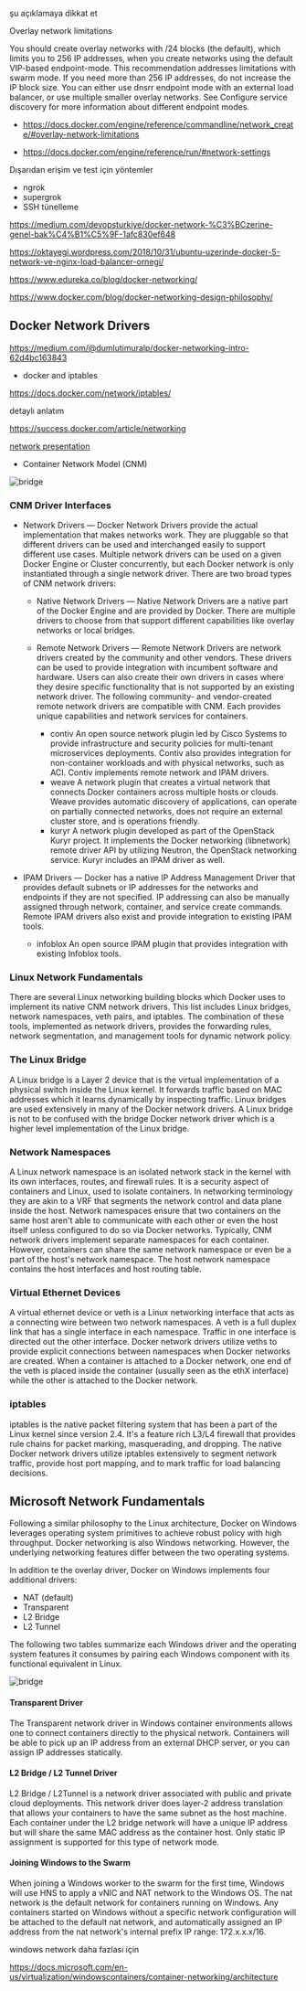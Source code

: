 şu açıklamaya dikkat et

Overlay network limitations

You should create overlay networks with /24 blocks (the default), which limits you to 256 IP addresses, when you create networks using the default VIP-based endpoint-mode. This recommendation addresses limitations with swarm mode. If you need more than 256 IP addresses, do not increase the IP block size. You can either use dnsrr endpoint mode with an external load balancer, or use multiple smaller overlay networks. See Configure service discovery for more information about different endpoint modes.

- https://docs.docker.com/engine/reference/commandline/network_create/#overlay-network-limitations

- https://docs.docker.com/engine/reference/run/#network-settings

Dışarıdan erişim ve test için yöntemler
- ngrok
- supergrok
- SSH tünelleme

https://medium.com/devopsturkiye/docker-network-%C3%BCzerine-genel-bak%C4%B1%C5%9F-1afc830ef648

https://oktayegi.wordpress.com/2018/10/31/ubuntu-uzerinde-docker-5-network-ve-nginx-load-balancer-ornegi/

https://www.edureka.co/blog/docker-networking/

https://www.docker.com/blog/docker-networking-design-philosophy/

## Docker Network Drivers

https://medium.com/@dumlutimuralp/docker-networking-intro-62d4bc163843


- docker and iptables

https://docs.docker.com/network/iptables/


detaylı anlatım

https://success.docker.com/article/networking


[network presentation](files/network_presentation.pdf)

- Container Network Model (CNM)

![bridge](files/cnm.png)


### CNM Driver Interfaces


- Network Drivers — Docker Network Drivers provide the actual implementation that makes networks work. They are pluggable so that different drivers can be used and interchanged easily to support different use cases. Multiple network drivers can be used on a given Docker Engine or Cluster concurrently, but each Docker network is only instantiated through a single network driver. There are two broad types of CNM network drivers:
  - Native Network Drivers — Native Network Drivers are a native part of the Docker Engine and are provided by Docker. There are multiple drivers to choose from that support different capabilities like overlay networks or local bridges.
  - Remote Network Drivers — Remote Network Drivers are network drivers created by the community and other vendors. These drivers can be used to provide integration with incumbent software and hardware. Users can also create their own drivers in cases where they desire specific functionality that is not supported by an existing network driver. The following community- and vendor-created remote network drivers are compatible with CNM. Each provides unique capabilities and network services for containers.


    - contiv	An open source network plugin led by Cisco Systems to provide infrastructure and security policies for multi-tenant microservices deployments. Contiv also provides integration for non-container workloads and with physical networks, such as ACI. Contiv implements remote network and IPAM drivers.
    - weave	A network plugin that creates a virtual network that connects Docker containers across multiple hosts or clouds. Weave provides automatic discovery of applications, can operate on partially connected networks, does not require an external cluster store, and is operations friendly.
    - kuryr	A network plugin developed as part of the OpenStack Kuryr project. It implements the Docker networking (libnetwork) remote driver API by utilizing Neutron, the OpenStack networking service. Kuryr includes an IPAM driver as well.
- IPAM Drivers — Docker has a native IP Address Management Driver that provides default subnets or IP addresses for the networks and endpoints if they are not specified. IP addressing can also be manually assigned through network, container, and service create commands. Remote IPAM drivers also exist and provide integration to existing IPAM tools.

  - infoblox	An open source IPAM plugin that provides integration with existing Infoblox tools.


### Linux Network Fundamentals

There are several Linux networking building blocks which Docker uses to implement its native CNM network drivers. This list includes Linux bridges, network namespaces, veth pairs, and iptables. The combination of these tools, implemented as network drivers, provides the forwarding rules, network segmentation, and management tools for dynamic network policy.

### The Linux Bridge

A Linux bridge is a Layer 2 device that is the virtual implementation of a physical switch inside the Linux kernel. It forwards traffic based on MAC addresses which it learns dynamically by inspecting traffic. Linux bridges are used extensively in many of the Docker network drivers. A Linux bridge is not to be confused with the bridge Docker network driver which is a higher level implementation of the Linux bridge.

### Network Namespaces

A Linux network namespace is an isolated network stack in the kernel with its own interfaces, routes, and firewall rules. It is a security aspect of containers and Linux, used to isolate containers. In networking terminology they are akin to a VRF that segments the network control and data plane inside the host. Network namespaces ensure that two containers on the same host aren't able to communicate with each other or even the host itself unless configured to do so via Docker networks. Typically, CNM network drivers implement separate namespaces for each container. However, containers can share the same network namespace or even be a part of the host's network namespace. The host network namespace contains the host interfaces and host routing table.

### Virtual Ethernet Devices

A virtual ethernet device or veth is a Linux networking interface that acts as a connecting wire between two network namespaces. A veth is a full duplex link that has a single interface in each namespace. Traffic in one interface is directed out the other interface. Docker network drivers utilize veths to provide explicit connections between namespaces when Docker networks are created. When a container is attached to a Docker network, one end of the veth is placed inside the container (usually seen as the ethX interface) while the other is attached to the Docker network.

### iptables

iptables is the native packet filtering system that has been a part of the Linux kernel since version 2.4. It's a feature rich L3/L4 firewall that provides rule chains for packet marking, masquerading, and dropping. The native Docker network drivers utilize iptables extensively to segment network traffic, provide host port mapping, and to mark traffic for load balancing decisions.

## Microsoft Network Fundamentals

Following a similar philosophy to the Linux architecture, Docker on Windows leverages operating system primitives to achieve robust policy with high throughput. Docker networking is also Windows networking. However, the underlying networking features differ between the two operating systems.

In addition te the overlay driver, Docker on Windows implements four additional drivers:

- NAT (default)
- Transparent
- L2 Bridge
- L2 Tunnel

The following two tables summarize each Windows driver and the operating system features it consumes by pairing each Windows component with its functional equivalent in Linux.

![bridge](files/windows_network.jpg)

#### Transparent Driver

The Transparent network driver in Windows container environments allows one to connect containers directly to the physical network. Containers will be able to pick up an IP address from an external DHCP server, or you can assign IP addresses statically.

#### L2 Bridge / L2 Tunnel Driver

L2 Bridge / L2Tunnel is a network driver associated with public and private cloud deployments. This network driver does layer-2 address translation that allows your containers to have the same subnet as the host machine. Each container under the L2 bridge network will have a unique IP address but will share the same MAC address as the container host. Only static IP assignment is supported for this type of network mode.

#### Joining Windows to the Swarm

When joining a Windows worker to the swarm for the first time, Windows will use HNS to apply a vNIC and NAT network to the Windows OS. The nat network is the default network for containers running on Windows. Any containers started on Windows without a specific network configuration will be attached to the default nat network, and automatically assigned an IP address from the nat network's internal prefix IP range: 172.x.x.x/16.


windows network daha fazlası için

https://docs.microsoft.com/en-us/virtualization/windowscontainers/container-networking/architecture
